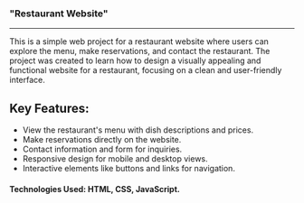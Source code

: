 ### "Restaurant Website"

---

This is a simple web project for a restaurant website where users can explore the menu, make reservations, and contact the restaurant. The project was created to learn how to design a visually appealing and functional website for a restaurant, focusing on a clean and user-friendly interface.

## Key Features:

- View the restaurant's menu with dish descriptions and prices.
- Make reservations directly on the website.
- Contact information and form for inquiries.
- Responsive design for mobile and desktop views.
- Interactive elements like buttons and links for navigation.

#### Technologies Used: HTML, CSS, JavaScript.

